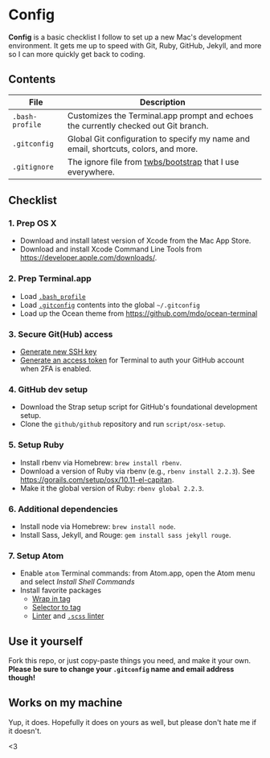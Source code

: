 # Config

**Config** is a basic checklist I follow to set up a new Mac's development environment. It gets me up to speed with Git, Ruby, GitHub, Jekyll, and more so I can more quickly get back to coding.

## Contents

| File | Description |
| --- | --- |
| `.bash-profile` | Customizes the Terminal.app prompt and echoes the currently checked out Git branch. |
| `.gitconfig` | Global Git configuration to specify my name and email, shortcuts, colors, and more. |
| `.gitignore` | The ignore file from [twbs/bootstrap](https://github.com/twbs/bootstrap) that I use everywhere. |

## Checklist

### 1. Prep OS X

- Download and install latest version of Xcode from the Mac App Store.
- Download and install Xcode Command Line Tools from <https://developer.apple.com/downloads/>.

### 2. Prep Terminal.app

- Load [`.bash_profile`](/.bash_profile)
- Load [`.gitconfig`](/.gitconfig) contents into the global `~/.gitconfig`
- Load up the Ocean theme from <https://github.com/mdo/ocean-terminal>

### 3. Secure Git(Hub) access

- [Generate new SSH key](https://help.github.com/articles/generating-ssh-keys/)
- [Generate an access token](https://help.github.com/articles/creating-an-access-token-for-command-line-use/) for Terminal to auth your GitHub account when 2FA is enabled.

### 4. GitHub dev setup

- Download the Strap setup script for GitHub's foundational development setup.
- Clone the `github/github` repository and run `script/osx-setup`.

### 5. Setup Ruby

- Install rbenv via Homebrew: `brew install rbenv`.
- Download a version of Ruby via rbenv (e.g., `rbenv install 2.2.3`). See <https://gorails.com/setup/osx/10.11-el-capitan>.
- Make it the global version of Ruby: `rbenv global 2.2.3`.

### 6. Additional dependencies

- Install node via Homebrew: `brew install node`.
- Install Sass, Jekyll, and Rouge: `gem install sass jekyll rouge`.

### 7. Setup Atom

- Enable `atom` Terminal commands: from Atom.app, open the Atom menu and select *Install Shell Commands*
- Install favorite packages
  - [Wrap in tag](https://atom.io/packages/atom-wrap-in-tag)
  - [Selector to tag](https://atom.io/packages/selector-to-tag)
  - [Linter](https://atom.io/packages/linter) and [`.scss` linter](https://atom.io/packages/linter-scss-lint)

## Use it yourself

Fork this repo, or just copy-paste things you need, and make it your own. **Please be sure to change your `.gitconfig` name and email address though!**

## Works on my machine

Yup, it does. Hopefully it does on yours as well, but please don't hate me if it doesn't.

<3
